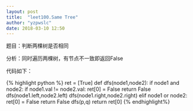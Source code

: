 ```yaml
---
layout: post
title:  "leet100.Same Tree"
author: "yzpwslc"
date: 2018-03-10 12:50
---
```


<p>题目：判断两棵树是否相同</p>
<p>分析：同时遍历两棵树，有节点不一致即返回False</p>
<p>代码如下：</p>
{% highlight python %}
        ret = [True]
        def dfs(node1,node2):
            if node1 and node2:
                if node1.val != node2.val:
                    ret[0] = False
                    return False
                dfs(node1.left,node2.left)
                dfs(node1.right,node2.right)
            elif node1 or node2:
                ret[0] = False
                return False
        dfs(p,q)
        return ret[0]
{% endhighlight%}
